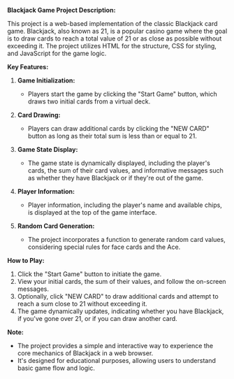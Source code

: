**Blackjack Game Project Description:**

This project is a web-based implementation of the classic Blackjack card game. Blackjack, also known as 21, is a popular casino game where the goal is to draw cards to reach a total value of 21 or as close as possible without exceeding it. The project utilizes HTML for the structure, CSS for styling, and JavaScript for the game logic.

**Key Features:**

1. **Game Initialization:**
   - Players start the game by clicking the "Start Game" button, which draws two initial cards from a virtual deck.

2. **Card Drawing:**
   - Players can draw additional cards by clicking the "NEW CARD" button as long as their total sum is less than or equal to 21.

3. **Game State Display:**
   - The game state is dynamically displayed, including the player's cards, the sum of their card values, and informative messages such as whether they have Blackjack or if they're out of the game.

4. **Player Information:**
   - Player information, including the player's name and available chips, is displayed at the top of the game interface.

5. **Random Card Generation:**
   - The project incorporates a function to generate random card values, considering special rules for face cards and the Ace.

**How to Play:**

1. Click the "Start Game" button to initiate the game.
2. View your initial cards, the sum of their values, and follow the on-screen messages.
3. Optionally, click "NEW CARD" to draw additional cards and attempt to reach a sum close to 21 without exceeding it.
4. The game dynamically updates, indicating whether you have Blackjack, if you've gone over 21, or if you can draw another card.

**Note:**
- The project provides a simple and interactive way to experience the core mechanics of Blackjack in a web browser.
- It's designed for educational purposes, allowing users to understand basic game flow and logic.

